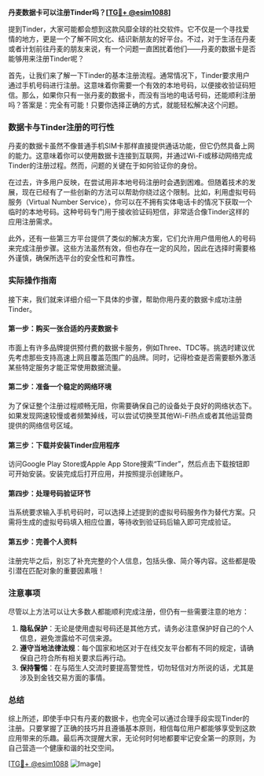 **丹麦数据卡可以注册Tinder吗？[[TG💪+ @esim1088](https://t.me/s/esim1088)]**

提到Tinder，大家可能都会想到这款风靡全球的社交软件。它不仅是一个寻找爱情的地方，更是一个了解不同文化、结识新朋友的好平台。不过，对于生活在丹麦或者计划前往丹麦的朋友来说，有一个问题一直困扰着他们——丹麦的数据卡是否能够用来注册Tinder呢？

首先，让我们来了解一下Tinder的基本注册流程。通常情况下，Tinder要求用户通过手机号码进行注册。这意味着你需要一个有效的本地号码，以便接收验证码短信。那么，如果你只有一张丹麦的数据卡，而没有当地的电话号码，还能顺利注册吗？答案是：完全有可能！只要你选择正确的方式，就能轻松解决这个问题。

### 数据卡与Tinder注册的可行性

丹麦的数据卡虽然不像普通手机SIM卡那样直接提供通话功能，但它仍然具备上网的能力。这意味着你可以使用数据卡连接到互联网，并通过Wi-Fi或移动网络完成Tinder的注册过程。然而，问题的关键在于如何验证你的身份。

在过去，许多用户反映，在尝试用非本地号码注册时会遇到困难。但随着技术的发展，现在已经有了一些创新的方法可以帮助你绕过这个限制。比如，利用虚拟号码服务（Virtual Number Service），你可以在不拥有实体电话卡的情况下获取一个临时的本地号码。这种号码专门用于接收验证码短信，非常适合像Tinder这样的应用注册需求。

此外，还有一些第三方平台提供了类似的解决方案，它们允许用户借用他人的号码来完成注册步骤。这些方法虽然有效，但也存在一定的风险，因此在选择时需要格外谨慎，确保所选平台的安全性和可靠性。

### 实际操作指南

接下来，我们就来详细介绍一下具体的步骤，帮助你用丹麦的数据卡成功注册Tinder。

#### 第一步：购买一张合适的丹麦数据卡
市面上有许多品牌提供预付费的数据卡服务，例如Three、TDC等。挑选时建议优先考虑那些支持高速上网且覆盖范围广的品牌。同时，记得检查是否需要额外激活某些特定服务才能正常使用数据流量。

#### 第二步：准备一个稳定的网络环境
为了保证整个注册过程顺畅无阻，你需要确保自己的设备处于良好的网络状态下。如果发现网速较慢或者频繁掉线，可以尝试切换至其他Wi-Fi热点或者其他运营商提供的网络信号区域。

#### 第三步：下载并安装Tinder应用程序
访问Google Play Store或Apple App Store搜索“Tinder”，然后点击下载按钮即可开始安装。安装完成后打开应用，并按照提示创建账户。

#### 第四步：处理号码验证环节
当系统要求输入手机号码时，可以选择上述提到的虚拟号码服务作为替代方案。只需将生成的虚拟号码填入相应位置，等待收到验证码后输入即可完成验证。

#### 第五步：完善个人资料
注册完毕之后，别忘了补充完整的个人信息，包括头像、简介等内容。这些都是吸引潜在匹配对象的重要因素哦！

### 注意事项

尽管以上方法可以让大多数人都能顺利完成注册，但仍有一些需要注意的地方：

1. **隐私保护**：无论是使用虚拟号码还是其他方式，请务必注意保护好自己的个人信息，避免泄露给不可信来源。
2. **遵守当地法律法规**：每个国家和地区对于在线交友平台都有不同的规定，请确保自己符合所有相关要求后再行动。
3. **保持警惕**：在与陌生人交流时要提高警觉性，切勿轻信对方所说的话，尤其是涉及到金钱交易方面的事情。

### 总结

综上所述，即使手中只有丹麦的数据卡，也完全可以通过合理手段实现Tinder的注册。只要掌握了正确的技巧并且遵循基本原则，相信每位用户都能够享受到这款应用带来的乐趣。最后再次提醒大家，无论何时何地都要牢记安全第一的原则，为自己营造一个健康和谐的社交空间。

[[TG💪+ @esim1088](https://t.me/s/esim1088) ![Image](https://i.postimg.cc/4NQfJmqS/Snipaste-2025-05-13-00-14-12.png)]